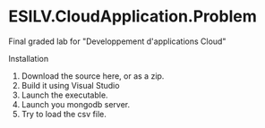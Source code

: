 # ESILV.CloudApplication.Problem
Final graded lab for "Developpement d'applications Cloud"

Installation 

1. Download the source here, or as a zip.
2. Build it using Visual Studio 
3. Launch the executable.
4. Launch you mongodb server.
5. Try to load the csv file.

